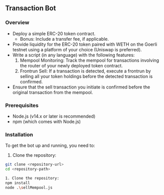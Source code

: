 ## Transaction Bot

### Overview
* Deploy a simple ERC-20 token contract.
  * Bonus: Include a transfer fee, if applicable.
* Provide liquidity for the ERC-20 token paired with WETH on the Goerli testnet using a platform of your choice (Uniswap is preferred).
* Write a script (in any language) with the following features:
  1. Mempool Monitoring: Track the mempool for transactions involving the router of your newly deployed token contract.
  2. Frontrun Sell: If a transaction is detected, execute a frontrun by selling all your token holdings before the detected transaction is confirmed.
* Ensure that the sell transaction you initiate is confirmed before the original transaction from the mempool.

### Prerequisites

* Node.js (v14.x or later is recommended)
* npm (which comes with Node.js)

### Installation

To get the bot up and running, you need to:

1. Clone the repository:
```bash
git clone <repository-url>
cd <repository-path>

1. Clone the repository:
npm install
node .\sellMempool.js
